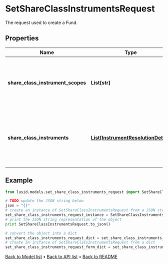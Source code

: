 # SetShareClassInstrumentsRequest

The request used to create a Fund.

## Properties
Name | Type | Description | Notes
------------ | ------------- | ------------- | -------------
**share_class_instrument_scopes** | **List[str]** | The scopes in which the instruments lie, currently limited to one. | 
**share_class_instruments** | [**List[InstrumentResolutionDetail]**](InstrumentResolutionDetail.md) | Details the user-provided instrument identifiers and the instrument resolved from them. | 

## Example

```python
from lusid.models.set_share_class_instruments_request import SetShareClassInstrumentsRequest

# TODO update the JSON string below
json = "{}"
# create an instance of SetShareClassInstrumentsRequest from a JSON string
set_share_class_instruments_request_instance = SetShareClassInstrumentsRequest.from_json(json)
# print the JSON string representation of the object
print SetShareClassInstrumentsRequest.to_json()

# convert the object into a dict
set_share_class_instruments_request_dict = set_share_class_instruments_request_instance.to_dict()
# create an instance of SetShareClassInstrumentsRequest from a dict
set_share_class_instruments_request_form_dict = set_share_class_instruments_request.from_dict(set_share_class_instruments_request_dict)
```
[Back to Model list](../README.md#documentation-for-models) &#8226; [Back to API list](../README.md#documentation-for-api-endpoints) &#8226; [Back to README](../README.md)


